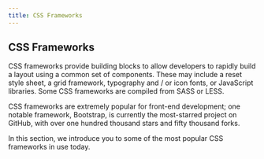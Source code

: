 ```yaml
---
title: CSS Frameworks
---
```

## CSS Frameworks

CSS frameworks provide building blocks to allow developers to rapidly build a layout using a common set of components. These may include a reset style sheet, a grid framework, typography and / or icon fonts, or JavaScript libraries. Some CSS frameworks are compiled from SASS or LESS. 

CSS frameworks are extremely popular for front-end development; one notable framework, Bootstrap, is currently the most-starred project on GitHub, with over one hundred thousand stars and fifty thousand forks.  

In this section, we introduce you to some of the most popular CSS frameworks in use today.
